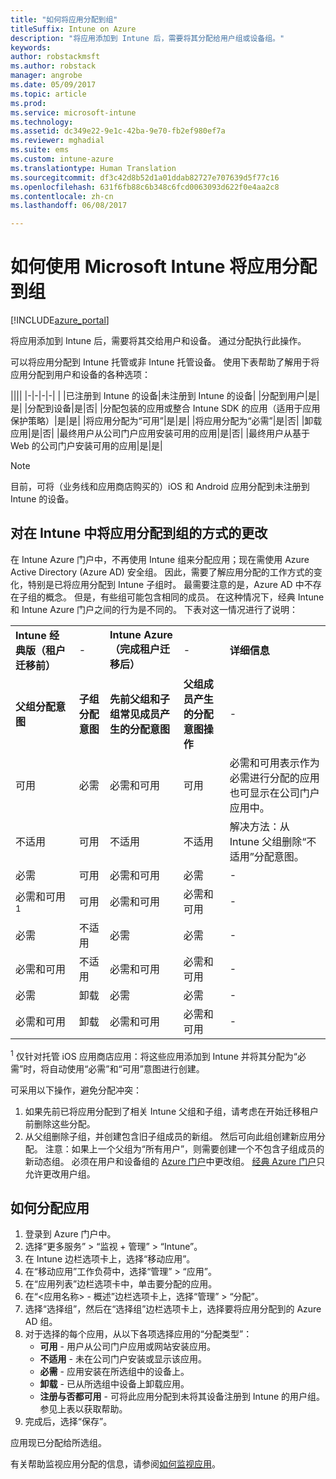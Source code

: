 ```yaml
---
title: "如何将应用分配到组"
titleSuffix: Intune on Azure
description: "将应用添加到 Intune 后，需要将其分配给用户组或设备组。"
keywords: 
author: robstackmsft
ms.author: robstack
manager: angrobe
ms.date: 05/09/2017
ms.topic: article
ms.prod: 
ms.service: microsoft-intune
ms.technology: 
ms.assetid: dc349e22-9e1c-42ba-9e70-fb2ef980ef7a
ms.reviewer: mghadial
ms.suite: ems
ms.custom: intune-azure
ms.translationtype: Human Translation
ms.sourcegitcommit: df3c42d8b52d1a01ddab82727e707639d5f77c16
ms.openlocfilehash: 631f6fb88c6b348c6fcd0063093d622f0e4aa2c8
ms.contentlocale: zh-cn
ms.lasthandoff: 06/08/2017

---
```


# <a name="how-to-assign-apps-to-groups-with-microsoft-intune"></a>如何使用 Microsoft Intune 将应用分配到组

[!INCLUDE[azure_portal](./includes/azure_portal.md)]

将应用添加到 Intune 后，需要将其交给用户和设备。 通过分配执行此操作。

可以将应用分配到 Intune 托管或非 Intune 托管设备。 使用下表帮助了解用于将应用分配到用户和设备的各种选项：

||||
|-|-|-|-|
|&nbsp;|已注册到 Intune 的设备|未注册到 Intune 的设备|
|分配到用户|是|是|
|分配到设备|是|否|
|分配包装的应用或整合 Intune SDK 的应用（适用于应用保护策略）|是|是|
|将应用分配为“可用”|是|是|
|将应用分配为“必需”|是|否|
|卸载应用|是|否|
|最终用户从公司门户应用安装可用的应用|是|否|
|最终用户从基于 Web 的公司门户安装可用的应用|是|是|

> [!NOTE]
> 目前，可将（业务线和应用商店购买的）iOS 和 Android 应用分配到未注册到 Intune 的设备。

## <a name="changes-to-how-you-assign-apps-to-groups-in-the-intune"></a>对在 Intune 中将应用分配到组的方式的更改

在 Intune Azure 门户中，不再使用 Intune 组来分配应用；现在需使用 Azure Active Directory (Azure AD) 安全组。 因此，需要了解应用分配的工作方式的变化，特别是已将应用分配到 Intune 子组时。
最需要注意的是，Azure AD 中不存在子组的概念。 但是，有些组可能包含相同的成员。 在这种情况下，经典 Intune 和 Intune Azure 门户之间的行为是不同的。 下表对这一情况进行了说明：

||||||
|-|-|-|-|-|
|**Intune 经典版（租户迁移前）**|-|**Intune Azure（完成租户迁移后）**|-|**详细信息**|
|**父组分配意图**|**子组分配意图**|**先前父组和子组常见成员产生的分配意图**|**父组成员产生的分配意图操作**|-|
|可用|必需|必需和可用|可用|必需和可用表示作为必需进行分配的应用也可显示在公司门户应用中。
|不适用|可用|不适用|不适用|解决方法：从 Intune 父组删除“不适用”分配意图。
|必需|可用|必需和可用|必需|-|
|必需和可用<sup>1</sup>|可用|必需和可用|必需和可用|-|
|必需|不适用|必需|必需|-|
|必需和可用|不适用|必需和可用|必需和可用|-|
|必需|卸载|必需|必需|-|
|必需和可用|卸载|必需和可用|必需和可用|-|
<sup>1</sup> 仅针对托管 iOS 应用商店应用：将这些应用添加到 Intune 并将其分配为“必需”时，将自动使用“必需”和“可用”意图进行创建。

可采用以下操作，避免分配冲突：

1.  如果先前已将应用分配到了相关 Intune 父组和子组，请考虑在开始迁移租户前删除这些分配。
2.  从父组删除子组，并创建包含旧子组成员的新组。 然后可向此组创建新应用分配。
注意：如果上一个父组为“所有用户”，则需要创建一个不包含子组成员的新动态组。
必须在用户和设备组的 [Azure 门户](https://portal.azure.com/)中更改组。 [经典 Azure 门户](https://manage.windowsazure.com/)只允许更改用户组。


## <a name="how-to-assign-an-app"></a>如何分配应用

1. 登录到 Azure 门户中。
2. 选择“更多服务” > “监视 + 管理” > “Intune”。
3. 在 Intune 边栏选项卡上，选择“移动应用”。
1. 在“移动应用”工作负荷中，选择“管理” > “应用”。
2. 在“应用列表”边栏选项卡中，单击要分配的应用。
3. 在“<应用名称> - 概述”边栏选项卡上，选择“管理” > “分配”。
4. 选择“选择组”，然后在“选择组”边栏选项卡上，选择要将应用分配到的 Azure AD 组。
5. 对于选择的每个应用，从以下各项选择应用的“分配类型”：
    - **可用** - 用户从公司门户应用或网站安装应用。
    - **不适用** - 未在公司门户安装或显示该应用。
    - **必需** - 应用安装在所选组中的设备上。
    - **卸载** - 已从所选组中设备上卸载应用。
    - **注册与否都可用** - 可将此应用分配到未将其设备注册到 Intune 的用户组。 参见上表以获取帮助。
6. 完成后，选择“保存”。

应用现已分配给所选组。

有关帮助监视应用分配的信息，请参阅[如何监视应用](apps-monitor.md)。

